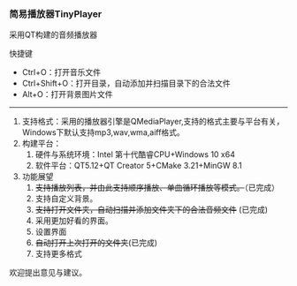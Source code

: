 ### 简易播放器TinyPlayer
采用QT构建的音频播放器

快捷键
+ Ctrl+O：打开音乐文件
+ Ctrl+Shift+O：打开目录，自动添加并扫描目录下的合法文件
+ Alt+O：打开背景图片文件
<hr>

1. 支持格式：采用的播放器引擎是QMediaPlayer,支持的格式主要与平台有关，Windows下默认支持mp3,wav,wma,aiff格式。
2. 构建平台：
   1. 硬件与系统环境：Intel 第十代酷睿CPU+Windows 10 x64
   2. 软件平台：QT5.12+QT Creator 5+CMake 3.21+MinGW 8.1
3. 功能展望
   1. ~~支持播放列表，并由此支持顺序播放、单曲循环播放等模式。~~（已完成）
   2. 支持自定义背景。
   3. ~~支持打开文件夹，自动扫描并添加文件夹下的合法音频文件~~ (已完成)
   4. 采用更加好看的界面。
   5. 设置界面
   6. ~~自动打开上次打开的文件夹~~(已完成)
   7. 支持更多格式

欢迎提出意见与建议。